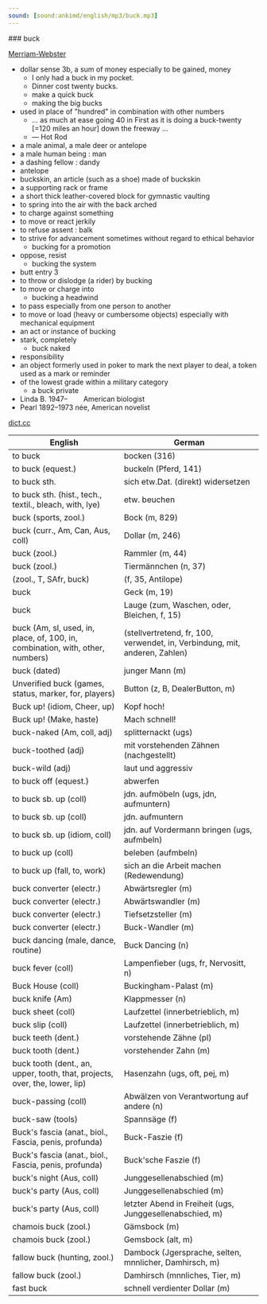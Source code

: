 ```yaml
---
sound: [sound:ankimd/english/mp3/buck.mp3]
---
```


\### buck

[Merriam-Webster](https://www.merriam-webster.com/dictionary/buck)

- dollar sense 3b, a sum of money especially to be gained, money
    - I only had a buck in my pocket.
    - Dinner cost twenty bucks.
    - make a quick buck
    - making the big bucks
- used in place of "hundred" in combination with other numbers
    - … as much at ease going 40 in First as it is doing a buck-twenty [=120 miles an hour] down the freeway …
    - — Hot Rod
- a male animal, a male deer or antelope
- a male human being : man
- a dashing fellow : dandy
- antelope
- buckskin, an article (such as a shoe) made of buckskin
- a supporting rack or frame
- a short thick leather-covered block for gymnastic vaulting
- to spring into the air with the back arched
- to charge against something
- to move or react jerkily
- to refuse assent : balk
- to strive for advancement sometimes without regard to ethical behavior
    - bucking for a promotion
- oppose, resist
    - bucking the system
- butt entry 3
- to throw or dislodge (a rider) by bucking
- to move or charge into
    - bucking a headwind
- to pass especially from one person to another
- to move or load (heavy or cumbersome objects) especially with mechanical equipment
- an act or instance of bucking
- stark, completely
    - buck naked
- responsibility
- an object formerly used in poker to mark the next player to deal, a token used as a mark or reminder
- of the lowest grade within a military category
    - a buck private
- Linda B. 1947–     American biologist
- Pearl 1892–1973 née, American novelist

[dict.cc](https://www.dict.cc/buck)

| English        | German       |
| -------------- | ------------ |
| to buck | bocken (316) |
| to buck (equest.) | buckeln (Pferd, 141) |
| to buck sth. | sich etw.Dat. (direkt) widersetzen |
| to buck sth. (hist., tech., textil., bleach, with, lye) | etw. beuchen |
| buck (sports, zool.) | Bock (m, 829) |
| buck (curr., Am, Can, Aus, coll) | Dollar (m, 246) |
| buck (zool.) | Rammler (m, 44) |
| buck (zool.) | Tiermännchen (n, 37) |
|  (zool., T, SAfr, buck) |  (f, 35, Antilope) |
| buck | Geck (m, 19) |
| buck | Lauge (zum, Waschen, oder, Bleichen, f, 15) |
| buck (Am, sl, used, in, place, of, 100, in, combination, with, other, numbers) |  (stellvertretend, fr, 100, verwendet, in, Verbindung, mit, anderen, Zahlen) |
| buck (dated) | junger Mann (m) |
| Unverified buck (games, status, marker, for, players) | Button (z, B, DealerButton, m) |
| Buck up! (idiom, Cheer, up) | Kopf hoch! |
| Buck up! (Make, haste) | Mach schnell! |
| buck-naked (Am, coll, adj) | splitternackt (ugs) |
| buck-toothed (adj) | mit vorstehenden Zähnen (nachgestellt) |
| buck-wild (adj) | laut und aggressiv |
| to buck off (equest.) | abwerfen |
| to buck sb. up (coll) | jdn. aufmöbeln (ugs, jdn, aufmuntern) |
| to buck sb. up (coll) | jdn. aufmuntern |
| to buck sb. up (idiom, coll) | jdn. auf Vordermann bringen (ugs, aufmbeln) |
| to buck up (coll) | beleben (aufmbeln) |
| to buck up (fall, to, work) | sich an die Arbeit machen (Redewendung) |
| buck converter (electr.) | Abwärtsregler (m) |
| buck converter (electr.) | Abwärtswandler (m) |
| buck converter (electr.) | Tiefsetzsteller (m) |
| buck converter (electr.) | Buck-Wandler (m) |
| buck dancing (male, dance, routine) | Buck Dancing (n) |
| buck fever (coll) | Lampenfieber (ugs, fr, Nervositt, n) |
| Buck House (coll) | Buckingham-Palast (m) |
| buck knife (Am) | Klappmesser (n) |
| buck sheet (coll) | Laufzettel (innerbetrieblich, m) |
| buck slip (coll) | Laufzettel (innerbetrieblich, m) |
| buck teeth (dent.) | vorstehende Zähne (pl) |
| buck tooth (dent.) | vorstehender Zahn (m) |
| buck tooth (dent., an, upper, tooth, that, projects, over, the, lower, lip) | Hasenzahn (ugs, oft, pej, m) |
| buck-passing (coll) | Abwälzen von Verantwortung auf andere (n) |
| buck-saw (tools) | Spannsäge (f) |
| Buck's fascia (anat., biol., Fascia, penis, profunda) | Buck-Faszie (f) |
| Buck's fascia (anat., biol., Fascia, penis, profunda) | Buck'sche Faszie (f) |
| buck's night (Aus, coll) | Junggesellenabschied (m) |
| buck's party (Aus, coll) | Junggesellenabschied <JGA> (m) |
| buck's party (Aus, coll) | letzter Abend in Freiheit (ugs, Junggesellenabschied, m) |
| chamois buck (zool.) | Gämsbock (m) |
| chamois buck (zool.) | Gemsbock (alt, m) |
| fallow buck (hunting, zool.) | Dambock (Jgersprache, selten, mnnlicher, Damhirsch, m) |
| fallow buck (zool.) | Damhirsch (mnnliches, Tier, m) |
| fast buck | schnell verdienter Dollar (m) |
